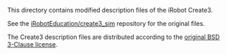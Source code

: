 This directory contains modified description files of the iRobot Create3.

See the [iRobotEducation/create3_sim](https://github.com/iRobotEducation/create3_sim/tree/6b8a4a6ce0d0902a7de117c29cbe55bfc52a4e54/irobot_create_common/irobot_create_description/urdf) repository for the original files.

The Create3 description files are distributed according to the [original BSD 3-Clause license](https://github.com/iRobotEducation/create3_sim/blob/6b8a4a6ce0d0902a7de117c29cbe55bfc52a4e54/LICENSE).
